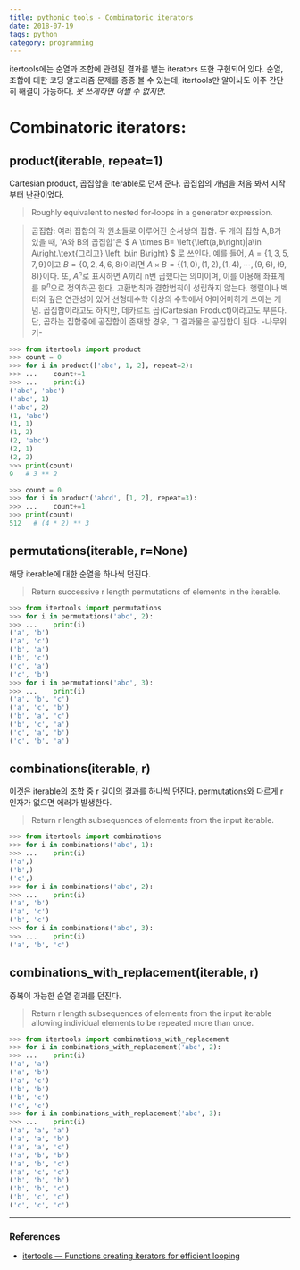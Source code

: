 ```yaml
---
title: pythonic tools - Combinatoric iterators
date: 2018-07-19
tags: python
category: programming
---
```

itertools에는 순열과 조합에 관련된 결과를 뱉는 iterators 또한 구현되어 있다. 순열, 조합에 대한 코딩 알고리즘 문제를 종종 볼 수 있는데, itertools만 알아놔도 아주 간단히 해결이 가능하다. *못 쓰게하면 어쩔 수 없지만.*

# Combinatoric iterators:
## product(iterable, repeat=1)
Cartesian product, 곱집합을 iterable로 던져 준다. 곱집합의 개념을 처음 봐서 시작부터 난관이었다.
> Roughly equivalent to nested for-loops in a generator expression.

> 곱집합: 여러 집합의 각 원소들로 이루어진 순서쌍의 집합. 두 개의 집합 A,B가 있을 때, 'A와 B의 곱집합'은 $ A \times B= \left\{\left(a,b\right)|a\in A\right.\text{그리고} \left. b\in B\right\} $ 로 쓰인다. 예를 들어, $A=\left\{1, 3, 5, 7, 9\right\}$이고 $B=\left\{0, 2, 4, 6, 8\right\}$이라면 $A\times B=\left\{\left(1, 0\right), \left(1, 2\right), \left(1, 4\right),\cdots,\left(9, 6\right), \left(9, 8\right)\right\}$이다. 또, $A^n$로 표시하면 A끼리 n번 곱했다는 의미이며, 이를 이용해 좌표계를 $ℝ^n$으로 정의하곤 한다. 교환법칙과 결합법칙이 성립하지 않는다. 행렬이나 벡터와 깊은 연관성이 있어 선형대수학 이상의 수학에서 어마어마하게 쓰이는 개념. 곱집합이라고도 하지만, 데카르트 곱(Cartesian Product)이라고도 부른다. 단, 곱하는 집합중에 공집합이 존재할 경우, 그 결과물은 공집합이 된다. -나무위키-


```python
>>> from itertools import product
>>> count = 0
>>> for i in product(['abc', 1, 2], repeat=2):
>>> ...    count+=1
>>> ...    print(i)
('abc', 'abc')
('abc', 1)
('abc', 2)
(1, 'abc')
(1, 1)
(1, 2)
(2, 'abc')
(2, 1)
(2, 2)
>>> print(count)
9   # 3 ** 2

>>> count = 0
>>> for i in product('abcd', [1, 2], repeat=3):
>>> ...    count+=1
>>> print(count)
512   # (4 * 2) ** 3
```


## permutations(iterable, r=None)
해당 iterable에 대한 순열을 하나씩 던진다.

> Return successive r length permutations of elements in the iterable.

```python
>>> from itertools import permutations
>>> for i in permutations('abc', 2):
>>> ...    print(i)
('a', 'b')
('a', 'c')
('b', 'a')
('b', 'c')
('c', 'a')
('c', 'b')
>>> for i in permutations('abc', 3):
>>> ...    print(i)
('a', 'b', 'c')
('a', 'c', 'b')
('b', 'a', 'c')
('b', 'c', 'a')
('c', 'a', 'b')
('c', 'b', 'a')
```


## combinations(iterable, r)
이것은 iterable의 조합 중 r 길이의 결과를 하나씩 던진다. permutations와 다르게 r 인자가 없으면 에러가 발생한다.
> Return r length subsequences of elements from the input iterable.

```python
>>> from itertools import combinations
>>> for i in combinations('abc', 1):
>>> ...    print(i)
('a',)
('b',)
('c',)
>>> for i in combinations('abc', 2):
>>> ...    print(i)
('a', 'b')
('a', 'c')
('b', 'c')
>>> for i in combinations('abc', 3):
>>> ...    print(i)
('a', 'b', 'c')
```


## combinations_with_replacement(iterable, r)
중복이 가능한 순열 결과를 던진다.
> Return r length subsequences of elements from the input iterable allowing individual elements to be repeated more than once.

```python
>>> from itertools import combinations_with_replacement
>>> for i in combinations_with_replacement('abc', 2):
>>> ...    print(i)
('a', 'a')
('a', 'b')
('a', 'c')
('b', 'b')
('b', 'c')
('c', 'c')
>>> for i in combinations_with_replacement('abc', 3):
>>> ...    print(i)
('a', 'a', 'a')
('a', 'a', 'b')
('a', 'a', 'c')
('a', 'b', 'b')
('a', 'b', 'c')
('a', 'c', 'c')
('b', 'b', 'b')
('b', 'b', 'c')
('b', 'c', 'c')
('c', 'c', 'c')
```



----
### References

- [itertools — Functions creating iterators for efficient looping](https://docs.python.org/3/library/itertools.html)
